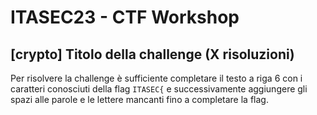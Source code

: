 # ITASEC23 - CTF Workshop

## [crypto] Titolo della challenge (X risoluzioni)

Per risolvere la challenge è sufficiente completare il testo a riga 6 con i caratteri conosciuti della flag `ITASEC{` e successivamente aggiungere gli spazi alle parole e le lettere mancanti fino a completare la flag.
